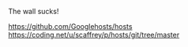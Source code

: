 The wall sucks!

https://github.com/Googlehosts/hosts
https://coding.net/u/scaffrey/p/hosts/git/tree/master
